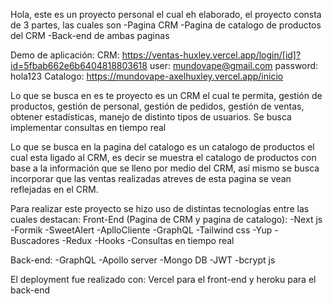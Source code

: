 Hola, este es un proyecto personal el cual eh elaborado, el proyecto consta de 3 partes, las cuales son 
-Pagina CRM -Pagina de catalogo de productos del CRM 
-Back-end de ambas paginas

Demo de aplicación: 
CRM: https://ventas-huxley.vercel.app/login/[id]?id=5fbab662e6b6404818803618 
user: mundovape@gmail.com password: hola123 
Catalogo: https://mundovape-axelhuxley.vercel.app/inicio

Lo que se busca en es te proyecto es un CRM el cual te permita, gestión de productos, gestión de personal, gestión de pedidos, gestión de ventas, obtener estadísticas, manejo de distinto tipos de usuarios. Se busca implementar consultas en tiempo real


Lo que se busca en la pagina del catalogo es un catalogo de productos el cual esta ligado al CRM, es decir se muestra el catalogo de productos con base a la información que se lleno por medio del CRM, así mismo se busca incorporar que las ventas realizadas atreves de esta pagina se vean reflejadas en el CRM.


Para realizar este proyecto se hizo uso de distintas tecnologías entre las cuales destacan: Front-End (Pagina de CRM y pagina de catalogo): 
-Next js 
-Formik 
-SweetAlert 
-AplloCliente 
-GraphQL 
-Tailwind css 
-Yup 
-Buscadores 
-Redux 
-Hooks 
-Consultas en tiempo real

Back-end: 
-GraphQL 
-Apollo server 
-Mongo DB 
-JWT 
-bcrypt js

El deployment fue realizado con: Vercel para el front-end y heroku para el back-end
